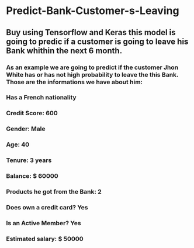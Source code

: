 # Predict-Bank-Customer-s-Leaving
## Buy using Tensorflow and Keras this model is going to predic if a customer is going to leave his Bank whithin the next 6 month.

### As an example we are going to predict if the customer Jhon White has or has not high probability to leave the this Bank. Those are the informations we have about him:

###    Has a French nationality
###    Credit Score: 600
###    Gender: Male
###    Age: 40
###    Tenure: 3 years
###    Balance: $ 60000
###    Products he got from the Bank: 2
###    Does own a credit card? Yes
###    Is an Active Member? Yes
###    Estimated salary: $ 50000

